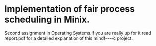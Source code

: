 # Implementation of fair process scheduling in Minix.

Second assignment in Operating Systems.If you are really up for it read report.pdf for a detailed explanation of this mindf----c project.
